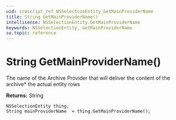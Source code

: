 ```yaml
---
uid: crmscript_ref_NSSelectionEntity_GetMainProviderName
title: String GetMainProviderName()
intellisense: NSSelectionEntity.GetMainProviderName
keywords: NSSelectionEntity, GetMainProviderName
so.topic: reference
---
```


# String GetMainProviderName()

The name of the Archive Provider that will deliver the content of the archive* the actual entity rows

**Returns:** String

```crmscript
NSSelectionEntity thing;
String mainProviderName  = thing.GetMainProviderName();
```

